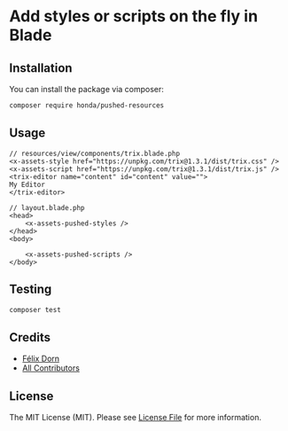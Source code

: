 # Add styles or scripts on the fly in Blade
## Installation

You can install the package via composer:

```bash
composer require honda/pushed-resources
```

## Usage

```blade
// resources/view/components/trix.blade.php
<x-assets-style href="https://unpkg.com/trix@1.3.1/dist/trix.css" />
<x-assets-script href="https://unpkg.com/trix@1.3.1/dist/trix.js" />
<trix-editor name="content" id="content" value="">
My Editor
</trix-editor>
```

```blade
// layout.blade.php
<head>
    <x-assets-pushed-styles />
</head>
<body>

    <x-assets-pushed-scripts />
</body>
```

## Testing

```bash
composer test
```

## Credits

- [Félix Dorn](https://github.com/FélixDorn)
- [All Contributors](../../contributors)

## License

The MIT License (MIT). Please see [License File](LICENSE.md) for more information.
